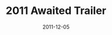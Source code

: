 ---
layout: media
category: media
title: "2011 Awaited Trailer"
date: 2011-12-05
description: ""
tag: 
 - awaited
 - christmas
video: "http://s3.amazonaws.com/crossroads-media/other-media/video/awaitedtrailer.mp4"
video-poster: "http://s3.amazonaws.com/crossroads-media/images/2011awaitedtrailer_still.jpg"
---